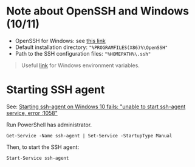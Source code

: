 # Note about OpenSSH and Windows (10/11)

* OpenSSH for Windows: see [this link](http://sshwindows.sourceforge.net/)
* Default installation directory: `"%PROGRAMFILES(X86)%\OpenSSH"`
* Path to the SSH configuration files: `"%HOMEPATH%\.ssh"`

> Useful [link](https://www.thewindowsclub.com/system-user-environment-variables-windows) for Windows environment variables.

# Starting SSH agent

See: [Starting ssh-agent on Windows 10 fails: "unable to start ssh-agent service, error :1058"](https://stackoverflow.com/questions/52113738/starting-ssh-agent-on-windows-10-fails-unable-to-start-ssh-agent-service-erro)

Run PowerShell has administrator.

```
Get-Service -Name ssh-agent | Set-Service -StartupType Manual
```

Then, to start the SSH agent:

```
Start-Service ssh-agent
```


